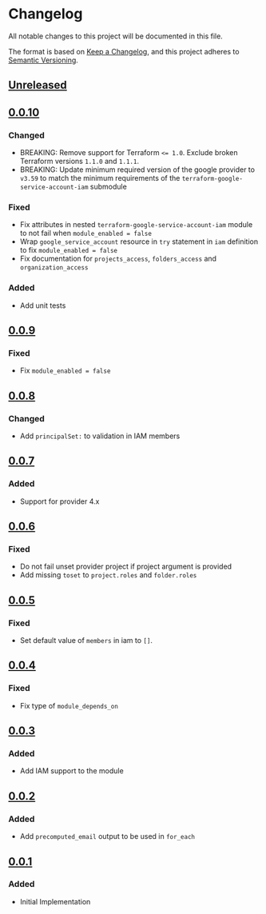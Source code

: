 # Changelog

All notable changes to this project will be documented in this file.

The format is based on [Keep a Changelog](https://keepachangelog.com/en/1.0.0/),
and this project adheres to [Semantic Versioning](https://semver.org/spec/v2.0.0.html).

## [Unreleased]

## [0.0.10]

### Changed

- BREAKING: Remove support for Terraform `<= 1.0`. Exclude broken Terraform versions `1.1.0` and `1.1.1`.
- BREAKING: Update minimum required version of the google provider to `v3.59` to match the minimum requirements of the `terraform-google-service-account-iam` submodule

### Fixed

- Fix attributes in nested `terraform-google-service-account-iam` module to not fail when `module_enabled = false`
- Wrap `google_service_account` resource in `try` statement in `iam` definition to fix `module_enabled = false`
- Fix documentation for `projects_access`, `folders_access` and `organization_access`

### Added

- Add unit tests

## [0.0.9]

### Fixed

- Fix `module_enabled = false`

## [0.0.8]

### Changed

- Add `principalSet:` to validation in IAM members

## [0.0.7]

### Added

- Support for provider 4.x

## [0.0.6]

### Fixed

- Do not fail unset provider project if project argument is provided
- Add missing `toset` to `project.roles` and `folder.roles`

## [0.0.5]

### Fixed

- Set default value of `members` in iam to `[]`.

## [0.0.4]

### Fixed

- Fix type of `module_depends_on`

## [0.0.3]

### Added

- Add IAM support to the module
## [0.0.2]

### Added

- Add `precomputed_email` output to be used in `for_each`

## [0.0.1]

### Added

- Initial Implementation

[unreleased]: https://github.com/mineiros-io/terraform-google-service-account/compare/v0.0.10...HEAD
[0.0.10]: https://github.com/mineiros-io/terraform-google-service-account/releases/tag/v0.0.9...v0.0.10
[0.0.9]: https://github.com/mineiros-io/terraform-google-service-account/releases/tag/v0.0.8...v0.0.9
[0.0.8]: https://github.com/mineiros-io/terraform-google-service-account/releases/tag/v0.0.7...v0.0.8
[0.0.7]: https://github.com/mineiros-io/terraform-google-service-account/releases/tag/v0.0.6...v0.0.7
[0.0.6]: https://github.com/mineiros-io/terraform-google-service-account/releases/tag/v0.0.5...v0.0.6
[0.0.5]: https://github.com/mineiros-io/terraform-google-service-account/releases/tag/v0.0.4...v0.0.5
[0.0.4]: https://github.com/mineiros-io/terraform-google-service-account/releases/tag/v0.0.3...v0.0.4
[0.0.3]: https://github.com/mineiros-io/terraform-google-service-account/releases/tag/v0.0.2...v0.0.3
[0.0.2]: https://github.com/mineiros-io/terraform-google-service-account/releases/tag/v0.0.1...v0.0.2
[0.0.1]: https://github.com/mineiros-io/terraform-google-service-account/releases/tag/v0.0.1
